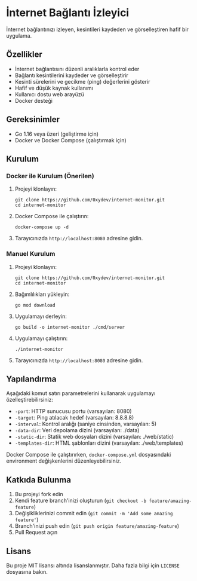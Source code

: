 # İnternet Bağlantı İzleyici

İnternet bağlantınızı izleyen, kesintileri kaydeden ve görselleştiren hafif bir uygulama.

## Özellikler

- İnternet bağlantısını düzenli aralıklarla kontrol eder
- Bağlantı kesintilerini kaydeder ve görselleştirir
- Kesinti sürelerini ve gecikme (ping) değerlerini gösterir
- Hafif ve düşük kaynak kullanımı
- Kullanıcı dostu web arayüzü
- Docker desteği

## Gereksinimler

- Go 1.16 veya üzeri (geliştirme için)
- Docker ve Docker Compose (çalıştırmak için)

## Kurulum

### Docker ile Kurulum (Önerilen)

1. Projeyi klonlayın:
   ```
   git clone https://github.com/0xydev/internet-monitor.git
   cd internet-monitor
   ```

2. Docker Compose ile çalıştırın:
   ```
   docker-compose up -d
   ```

3. Tarayıcınızda `http://localhost:8080` adresine gidin.

### Manuel Kurulum

1. Projeyi klonlayın:
   ```
   git clone https://github.com/0xydev/internet-monitor.git
   cd internet-monitor
   ```

2. Bağımlılıkları yükleyin:
   ```
   go mod download
   ```

3. Uygulamayı derleyin:
   ```
   go build -o internet-monitor ./cmd/server
   ```

4. Uygulamayı çalıştırın:
   ```
   ./internet-monitor
   ```

5. Tarayıcınızda `http://localhost:8080` adresine gidin.

## Yapılandırma

Aşağıdaki komut satırı parametrelerini kullanarak uygulamayı özelleştirebilirsiniz:

- `-port`: HTTP sunucusu portu (varsayılan: 8080)
- `-target`: Ping atılacak hedef (varsayılan: 8.8.8.8)
- `-interval`: Kontrol aralığı (saniye cinsinden, varsayılan: 5)
- `-data-dir`: Veri depolama dizini (varsayılan: ./data)
- `-static-dir`: Statik web dosyaları dizini (varsayılan: ./web/static)
- `-templates-dir`: HTML şablonları dizini (varsayılan: ./web/templates)

Docker Compose ile çalıştırırken, `docker-compose.yml` dosyasındaki environment değişkenlerini düzenleyebilirsiniz.

## Katkıda Bulunma

1. Bu projeyi fork edin
2. Kendi feature branch'inizi oluşturun (`git checkout -b feature/amazing-feature`)
3. Değişikliklerinizi commit edin (`git commit -m 'Add some amazing feature'`)
4. Branch'inizi push edin (`git push origin feature/amazing-feature`)
5. Pull Request açın

## Lisans

Bu proje MIT lisansı altında lisanslanmıştır. Daha fazla bilgi için `LICENSE` dosyasına bakın. 